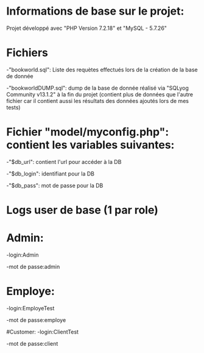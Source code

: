 # Informations de base sur le projet:

Projet développé avec "PHP Version 7.2.18" et "MySQL - 5.7.26"

# Fichiers
-"bookworld.sql": Liste des requètes effectués lors de la création de la base de donnée

-"bookworldDUMP.sql": dump de la base de donnée réalisé via "SQLyog Community v13.1.2" à la fin du projet (contient plus de données que l'autre fichier car il contient aussi les résultats des données ajoutés lors de mes tests)

# Fichier "model/myconfig.php": contient les variables suivantes:
-"$db_url": contient l'url pour accéder à la DB

-"$db_login": identifiant pour la DB

-"$db_pass": mot de passe pour la DB

# Logs user de base (1 par role)
# Admin: 
-login:Admin

-mot de passe:admin

# Employe: 
-login:EmployeTest

-mot de passe:employe

#Customer:
-login:ClientTest

-mot de passe:client
